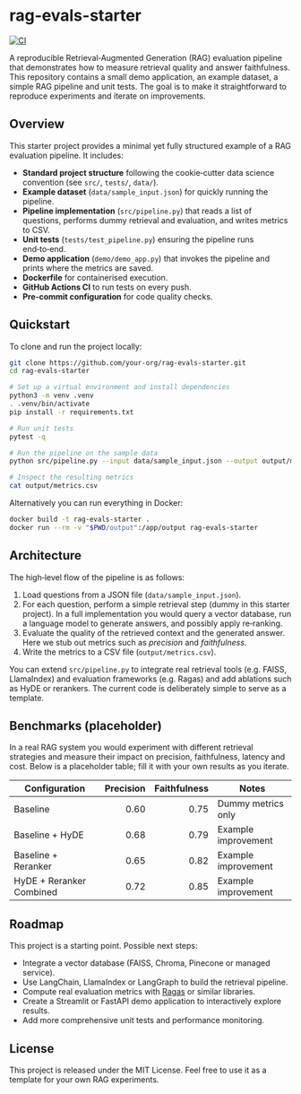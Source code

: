 # rag-evals-starter

[![CI](https://github.com/your-org/rag-evals-starter/actions/workflows/ci.yml/badge.svg)](https://github.com/your-org/rag-evals-starter/actions/workflows/ci.yml)

A reproducible Retrieval‑Augmented Generation (RAG) evaluation pipeline that demonstrates how to measure retrieval quality and answer faithfulness.  This repository contains a small demo application, an example dataset, a simple RAG pipeline and unit tests.  The goal is to make it straightforward to reproduce experiments and iterate on improvements.

## Overview

This starter project provides a minimal yet fully structured example of a RAG evaluation pipeline.  It includes:

* **Standard project structure** following the cookie‑cutter data science convention (see `src/`, `tests/`, `data/`).
* **Example dataset** (`data/sample_input.json`) for quickly running the pipeline.
* **Pipeline implementation** (`src/pipeline.py`) that reads a list of questions, performs dummy retrieval and evaluation, and writes metrics to CSV.
* **Unit tests** (`tests/test_pipeline.py`) ensuring the pipeline runs end‑to‑end.
* **Demo application** (`demo/demo_app.py`) that invokes the pipeline and prints where the metrics are saved.
* **Dockerfile** for containerised execution.
* **GitHub Actions CI** to run tests on every push.
* **Pre‑commit configuration** for code quality checks.

## Quickstart

To clone and run the project locally:

```bash
git clone https://github.com/your-org/rag-evals-starter.git
cd rag-evals-starter

# Set up a virtual environment and install dependencies
python3 -m venv .venv
. .venv/bin/activate
pip install -r requirements.txt

# Run unit tests
pytest -q

# Run the pipeline on the sample data
python src/pipeline.py --input data/sample_input.json --output output/metrics.csv

# Inspect the resulting metrics
cat output/metrics.csv
```

Alternatively you can run everything in Docker:

```bash
docker build -t rag-evals-starter .
docker run --rm -v "$PWD/output":/app/output rag-evals-starter
```

## Architecture

The high‑level flow of the pipeline is as follows:

1. Load questions from a JSON file (`data/sample_input.json`).
2. For each question, perform a simple retrieval step (dummy in this starter project).  In a full implementation you would query a vector database, run a language model to generate answers, and possibly apply re‑ranking.
3. Evaluate the quality of the retrieved context and the generated answer.  Here we stub out metrics such as *precision* and *faithfulness*.
4. Write the metrics to a CSV file (`output/metrics.csv`).

You can extend `src/pipeline.py` to integrate real retrieval tools (e.g. FAISS, LlamaIndex) and evaluation frameworks (e.g. Ragas) and add ablations such as HyDE or rerankers.  The current code is deliberately simple to serve as a template.

## Benchmarks (placeholder)

In a real RAG system you would experiment with different retrieval strategies and measure their impact on precision, faithfulness, latency and cost.  Below is a placeholder table; fill it with your own results as you iterate.

| Configuration            | Precision | Faithfulness | Notes                  |
|--------------------------|----------:|-------------:|------------------------|
| Baseline                 |     0.60  |         0.75 | Dummy metrics only     |
| Baseline + HyDE          |     0.68  |         0.79 | Example improvement    |
| Baseline + Reranker      |     0.65  |         0.82 | Example improvement    |
| HyDE + Reranker Combined |     0.72  |         0.85 | Example improvement    |

## Roadmap

This project is a starting point.  Possible next steps:

* Integrate a vector database (FAISS, Chroma, Pinecone or managed service).
* Use LangChain, LlamaIndex or LangGraph to build the retrieval pipeline.
* Compute real evaluation metrics with [Ragas](https://github.com/explodinggradients/ragas) or similar libraries.
* Create a Streamlit or FastAPI demo application to interactively explore results.
* Add more comprehensive unit tests and performance monitoring.

## License

This project is released under the MIT License.  Feel free to use it as a template for your own RAG experiments.